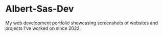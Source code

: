 # Albert-Sas-Dev
My web development portfolio showcasing screenshots of websites and projects I’ve worked on since 2022.
